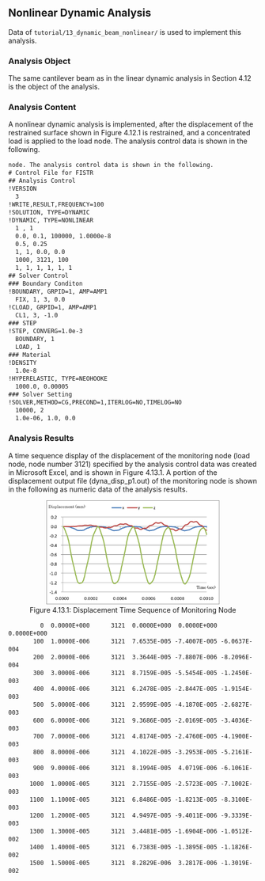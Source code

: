 ## Nonlinear Dynamic Analysis

Data of `tutorial/13_dynamic_beam_nonlinear/` is used to implement this analysis.

### Analysis Object

The same cantilever beam as in the linear dynamic analysis in Section 4.12 is the object of the analysis.

### Analysis Content

A nonlinear dynamic analysis is implemented, after the displacement of the restrained surface shown in Figure 4.12.1 is restrained, and a concentrated load is applied to the load node. The analysis control data is shown in the following.

```
node. The analysis control data is shown in the following.
# Control File for FISTR
## Analysis Control
!VERSION
  3
!WRITE,RESULT,FREQUENCY=100
!SOLUTION, TYPE=DYNAMIC
!DYNAMIC, TYPE=NONLINEAR
  1 , 1
  0.0, 0.1, 100000, 1.0000e-8
  0.5, 0.25
  1, 1, 0.0, 0.0
  1000, 3121, 100
  1, 1, 1, 1, 1, 1
## Solver Control
### Boundary Conditon
!BOUNDARY, GRPID=1, AMP=AMP1
  FIX, 1, 3, 0.0
!CLOAD, GRPID=1, AMP=AMP1
  CL1, 3, -1.0
### STEP
!STEP, CONVERG=1.0e-3
  BOUNDARY, 1
  LOAD, 1
### Material
!DENSITY
  1.0e-8
!HYPERELASTIC, TYPE=NEOHOOKE
  1000.0, 0.00005
### Solver Setting
!SOLVER,METHOD=CG,PRECOND=1,ITERLOG=NO,TIMELOG=NO
  10000, 2
  1.0e-06, 1.0, 0.0
```

### Analysis Results

A time sequence display of the displacement of the monitoring node (load node, node number 3121) specified by the analysis control data was created in Microsoft Excel, and is shown in Figure 4.13.1. A portion of the displacement output file (dyna_disp_p1.out) of the monitoring node is shown in the following as numeric data of the analysis results.

<div style="text-align: center;">
<img src="./media/tutorial13_01.png" width="350px"><br>
Figure 4.13.1: Displacement Time Sequence of Monitoring Node
</div>

```
         0  0.0000E+000      3121  0.0000E+000  0.0000E+000  0.0000E+000
       100  1.0000E-006      3121  7.6535E-005 -7.4007E-005 -6.0637E-004
       200  2.0000E-006      3121  3.3644E-005 -7.8807E-006 -8.2096E-004
       300  3.0000E-006      3121  8.7159E-005 -5.5454E-005 -1.2450E-003
       400  4.0000E-006      3121  6.2478E-005 -2.8447E-005 -1.9154E-003
       500  5.0000E-006      3121  2.9599E-005 -4.1870E-005 -2.6827E-003
       600  6.0000E-006      3121  9.3686E-005 -2.0169E-005 -3.4036E-003
       700  7.0000E-006      3121  4.8174E-005 -2.4760E-005 -4.1900E-003
       800  8.0000E-006      3121  4.1022E-005 -3.2953E-005 -5.2161E-003
       900  9.0000E-006      3121  8.1994E-005  4.0719E-006 -6.1061E-003
      1000  1.0000E-005      3121  2.7155E-005 -2.5723E-005 -7.1002E-003
      1100  1.1000E-005      3121  6.8486E-005 -1.8213E-005 -8.3100E-003
      1200  1.2000E-005      3121  4.9497E-005 -9.4011E-006 -9.3339E-003
      1300  1.3000E-005      3121  3.4481E-005 -1.6904E-006 -1.0512E-002
      1400  1.4000E-005      3121  6.7383E-005 -1.3895E-005 -1.1826E-002
      1500  1.5000E-005      3121  8.2829E-006  3.2817E-006 -1.3019E-002

```
